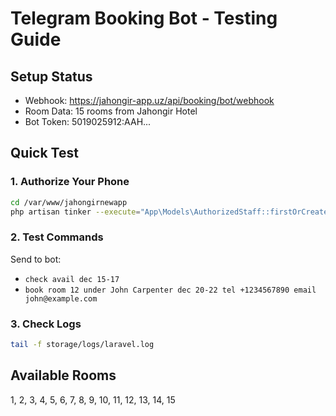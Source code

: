 # Telegram Booking Bot - Testing Guide

## Setup Status

- Webhook: https://jahongir-app.uz/api/booking/bot/webhook
- Room Data: 15 rooms from Jahongir Hotel
- Bot Token: 5019025912:AAH...

## Quick Test

### 1. Authorize Your Phone

```bash
cd /var/www/jahongirnewapp
php artisan tinker --execute="App\Models\AuthorizedStaff::firstOrCreate(['phone_number' => '+998YOURPHONE'], ['full_name' => 'Your Name', 'role' => 'staff', 'is_active' => true]);"
```

### 2. Test Commands

Send to bot:
- `check avail dec 15-17`
- `book room 12 under John Carpenter dec 20-22 tel +1234567890 email john@example.com`

### 3. Check Logs

```bash
tail -f storage/logs/laravel.log
```

## Available Rooms
1, 2, 3, 4, 5, 6, 7, 8, 9, 10, 11, 12, 13, 14, 15
